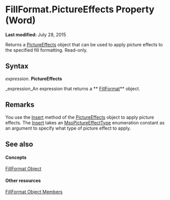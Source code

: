 
# FillFormat.PictureEffects Property (Word)

 **Last modified:** July 28, 2015

Returns a  [PictureEffects](http://msdn.microsoft.com/library/bc0e1cfd-7328-360d-872e-c71ae93162ed%28Office.15%29.aspx) object that can be used to apply picture effects to the specified fill formatting. Read-only.

## Syntax

 _expression_. **PictureEffects**

 _expression_An expression that returns a  ** [FillFormat](39205d07-9e37-1be1-ec4a-93ba8bac2f26.md)** object.


## Remarks

You use the  [Insert](http://msdn.microsoft.com/library/589c38d7-1d0a-ad87-a84c-72147b6b07cf%28Office.15%29.aspx) method of the [PictureEffects](http://msdn.microsoft.com/library/bc0e1cfd-7328-360d-872e-c71ae93162ed%28Office.15%29.aspx) object to apply picture effects. The [Insert](http://msdn.microsoft.com/library/589c38d7-1d0a-ad87-a84c-72147b6b07cf%28Office.15%29.aspx) takes an [MsoPictureEffectType](http://msdn.microsoft.com/library/8e93840a-308c-9faf-e867-b2006761b153%28Office.15%29.aspx) enumeration constant as an argument to specify what type of picture effect to apply.


## See also


#### Concepts


 [FillFormat Object](39205d07-9e37-1be1-ec4a-93ba8bac2f26.md)
#### Other resources


 [FillFormat Object Members](09251952-b63e-4886-d2fa-938e27dba15a.md)
